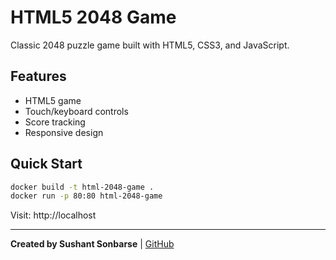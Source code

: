 # HTML5 2048 Game

Classic 2048 puzzle game built with HTML5, CSS3, and JavaScript.

## Features
- HTML5 game
- Touch/keyboard controls
- Score tracking
- Responsive design

## Quick Start
```bash
docker build -t html-2048-game .
docker run -p 80:80 html-2048-game
```

Visit: http://localhost

---
**Created by Sushant Sonbarse** | [GitHub](https://github.com/sonbarse17/)